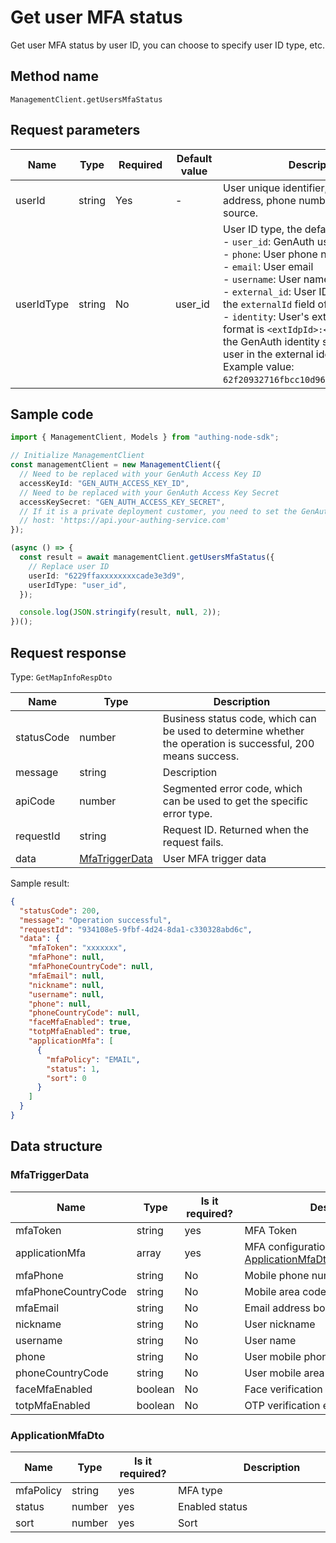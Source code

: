 # Get user MFA status

<!--
Warning ⚠️:
Do not modify this document directly,
https://github.com/Authing/authing-docs-factory
Use this project to generate
-->

<LastUpdated />

Get user MFA status by user ID, you can choose to specify user ID type, etc.

## Method name

`ManagementClient.getUsersMfaStatus`

## Request parameters

| Name       | Type   | <div style="width:80px">Required</div> | <div style="width:60px">Default value</div> | <div style="width:300px">Description</div>                                                                                                                                                                                                                                                                                                                                                                                                                                                                                                                                                                                                                                                       | <div style="width:200px">Sample value</div> |
| ---------- | ------ | -------------------------------------- | ------------------------------------------- | ------------------------------------------------------------------------------------------------------------------------------------------------------------------------------------------------------------------------------------------------------------------------------------------------------------------------------------------------------------------------------------------------------------------------------------------------------------------------------------------------------------------------------------------------------------------------------------------------------------------------------------------------------------------------------------------------ | ------------------------------------------- |
| userId     | string | Yes                                    | -                                           | User unique identifier, which can be user ID, user name, email address, phone number, external ID, or ID in an external identity source.                                                                                                                                                                                                                                                                                                                                                                                                                                                                                                                                                         | `6229ffaxxxxxxxxcade3e3d9`                  |
| userIdType | string | No                                     | user_id                                     | User ID type, the default value is `user_id`, the optional values ​​are:<br>- `user_id`: GenAuth user ID, such as `6319a1504f3xxxxf214dd5b7`<br>- `phone`: User phone number<br>- `email`: User email<br>- `username`: User name<br>- `external_id`: User ID in the external system, corresponding to the `externalId` field of GenAuth user information<br>- `identity`: User's external identity source information, the format is `<extIdpId>:<userIdInIdp>`, where `<extIdpId>` is the ID of the GenAuth identity source, and `<userIdInIdp>` is the ID of the user in the external identity source. <br>Example value: `62f20932716fbcc10d966ee5:ou_8bae746eac07cd2564654140d2a9ac61`. <br> | `user_id`                                   |

## Sample code

```ts
import { ManagementClient, Models } from "authing-node-sdk";

// Initialize ManagementClient
const managementClient = new ManagementClient({
  // Need to be replaced with your GenAuth Access Key ID
  accessKeyId: "GEN_AUTH_ACCESS_KEY_ID",
  // Need to be replaced with your GenAuth Access Key Secret
  accessKeySecret: "GEN_AUTH_ACCESS_KEY_SECRET",
  // If it is a private deployment customer, you need to set the GenAuth service domain name
  // host: 'https://api.your-authing-service.com'
});

(async () => {
  const result = await managementClient.getUsersMfaStatus({
    // Replace user ID
    userId: "6229ffaxxxxxxxxcade3e3d9",
    userIdType: "user_id",
  });

  console.log(JSON.stringify(result, null, 2));
})();
```

## Request response

Type: `GetMapInfoRespDto`

| Name       | Type                                         | Description                                                                                                  |
| ---------- | -------------------------------------------- | ------------------------------------------------------------------------------------------------------------ |
| statusCode | number                                       | Business status code, which can be used to determine whether the operation is successful, 200 means success. |
| message    | string                                       | Description                                                                                                  |
| apiCode    | number                                       | Segmented error code, which can be used to get the specific error type.                                      |
| requestId  | string                                       | Request ID. Returned when the request fails.                                                                 |
| data       | <a href="#MfaTriggerData">MfaTriggerData</a> | User MFA trigger data                                                                                        |

Sample result:

```json
{
  "statusCode": 200,
  "message": "Operation successful",
  "requestId": "934108e5-9fbf-4d24-8da1-c330328abd6c",
  "data": {
    "mfaToken": "xxxxxxx",
    "mfaPhone": null,
    "mfaPhoneCountryCode": null,
    "mfaEmail": null,
    "nickname": null,
    "username": null,
    "phone": null,
    "phoneCountryCode": null,
    "faceMfaEnabled": true,
    "totpMfaEnabled": true,
    "applicationMfa": [
      {
        "mfaPolicy": "EMAIL",
        "status": 1,
        "sort": 0
      }
    ]
  }
}
```

## Data structure

### <a id="MfaTriggerData"></a> MfaTriggerData

| Name                | Type    | <div style="width:80px">Is it required?</div> | <div style="width:300px">Description</div>                                  | <div style="width:200px">Sample value</div> |
| ------------------- | ------- | --------------------------------------------- | --------------------------------------------------------------------------- | ------------------------------------------- |
| mfaToken            | string  | yes                                           | MFA Token                                                                   | `xxxxxxx`                                   |
| applicationMfa      | array   | yes                                           | MFA configuration type: <a href="#ApplicationMfaDto">ApplicationMfaDto</a>. |                                             |
| mfaPhone            | string  | No                                            | Mobile phone number bound to MFA                                            | `null`                                      |
| mfaPhoneCountryCode | string  | No                                            | Mobile area code bound to MFA                                               | `null`                                      |
| mfaEmail            | string  | No                                            | Email address bound to MFA                                                  | `null`                                      |
| nickname            | string  | No                                            | User nickname                                                               | `null`                                      |
| username            | string  | No                                            | User name                                                                   | `null`                                      |
| phone               | string  | No                                            | User mobile phone number                                                    | `null`                                      |
| phoneCountryCode    | string  | No                                            | User mobile area code                                                       | `null`                                      |
| faceMfaEnabled      | boolean | No                                            | Face verification enabled                                                   | `true`                                      |
| totpMfaEnabled      | boolean | No                                            | OTP verification enabled                                                    | `true`                                      |

### <a id="ApplicationMfaDto"></a> ApplicationMfaDto

| Name      | Type   | <div style="width:80px">Is it required?</div> | <div style="width:300px">Description</div> | <div style="width:200px">Sample value</div> |
| --------- | ------ | --------------------------------------------- | ------------------------------------------ | ------------------------------------------- |
| mfaPolicy | string | yes                                           | MFA type                                   | `EMAIL`                                     |
| status    | number | yes                                           | Enabled status                             | 1                                           |
| sort      | number | yes                                           | Sort                                       | 0                                           |
